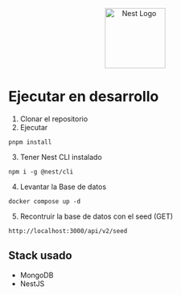 <p align="center">
  <a href="http://nestjs.com/" target="blank"><img src="https://nestjs.com/img/logo-small.svg" width="120" alt="Nest Logo" /></a>
</p>

# Ejecutar en desarrollo

1. Clonar el repositorio
2. Ejecutar

```
pnpm install
```

3. Tener Nest CLI instalado

```
npm i -g @nest/cli
```

4. Levantar la Base de datos

```
docker compose up -d
```

5. Recontruir la base de datos con el seed (GET)

```
http://localhost:3000/api/v2/seed
```

## Stack usado

- MongoDB
- NestJS
